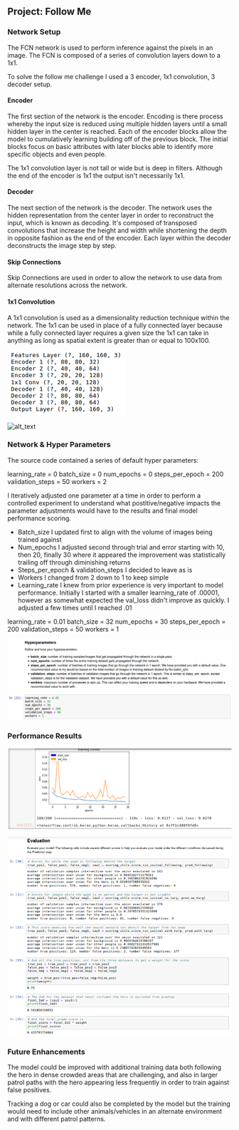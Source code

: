 ## Project: Follow Me


[//]: # (Image References)
[image0]: ./images/FCN.png
[image1]: ./images/hyper_params.png
[image2]: ./images/eval_results.png
[image3]: ./images/train_loss.png
[image4]: ./images/network_design.png




### Network Setup

The FCN network is used to perform inference against the pixels in an image. The FCN is composed of a series of convolution layers down to a 1x1.

To solve the follow me challenge I used a 3 encoder, 1x1 convolution, 3 decoder setup.

#### Encoder

The first section of the network is the encoder. Encoding is there process whereby the input size is reduced using multiple hidden layers until a small hidden layer in the center is reached. Each of the encoder blocks allow the model to cumulatively learning building off of the previous block. The initial blocks focus on basic attributes with later blocks able to identify more specific objects and even people. 

The 1x1 convolution layer is not tall or wide but is deep in filters. Although the end of the encoder is 1x1 the output isn't necessarily 1x1.

#### Decoder

The next section of the network is the decoder. The network uses the hidden representation from the center layer in order to reconstruct the input, which is known as decoding. It's composed of transposed convolutions that increase the height and width while shortening the depth in opposite fashion as the end of the encoder. Each layer within the decoder deconstructs the image step by step.

#### Skip Connections

Skip Connections are used in order to allow the network to use data from alternate resolutions across the network.

#### 1x1 Convolution

A 1x1 convolution is used as a dimensionality reduction technique within the network. The 1x1 can be used in place of a fully connected layer because while a fully connected layer requires a given size the 1x1 can take in anything as long as spatial extent is greater than or equal to 100x100. 


![alt_text][image0]

![alt_text][image4]


### Network & Hyper Parameters

The source code contained a series of default hyper parameters:

learning_rate = 0
batch_size = 0
num_epochs = 0
steps_per_epoch = 200
validation_steps = 50
workers = 2

I iteratively adjusted one parameter at a time in order to perform a controlled experiment to understand what postitive/negative impacts the parameter adjustments would have to the results and final model performance scoring.

- Batch_size I updated first to align with the volume of images being trained against
- Num_epochs I adjusted second through trial and error starting with 10, then 20, finally 30 where it appeared the improvement was statistically trailing off through diminishing returns
- Steps_per_epoch & validation_steps I decided to leave as is
- Workers I changed from 2 down to 1 to keep simple
- Learning_rate I knew from prior experience is very important to model performance. Initially I started with a smaller learning_rate of .00001, however as somewhat expected the val_loss didn't improve as quickly. I adjusted a few times until I reached .01

learning_rate = 0.01
batch_size = 32
num_epochs = 30
steps_per_epoch = 200
validation_steps = 50
workers = 1

![alt_text][image1]


### Performance Results

![alt_text][image3]

![alt_text][image2]


### Future Enhancements

The model could be improved with additional training data both following the hero in dense crowded areas that are challenging, and also in larger patrol paths with the hero appearing less frequently in order to train against false positives. 

Tracking a dog or car could also be completed by the model but the training would need to include other animals/vehicles in an alternate environment and with different patrol patterns.